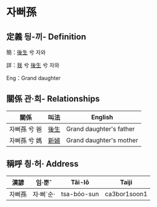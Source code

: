 # 자뻐孫
## 定義 딍-끼- Definition
簡：[後生](member19.md) 兮 자와

詳：[我](member1.md) 兮 [後生](member19.md) 兮 자와

Eng：Grand daughter

## 關係 관·희- Relationships

關係 | 叫法 | English
--- | --- | --- 
자뻐孫 兮 爸 | [後生](member19.md) | Grand daughter's father
자뻐孫 兮 媽 | [新婦](member52.md) | Grand daughter's mother


## 稱呼 칑·허· Address

漢諺 | 임·뿐ˆ | Tâi-lô | Taiji
--- | --- | --- | --- 
자뻐孫 | 자·뻐ˊ순· | tsa-bóo-sun | ca3bor1soon1 
